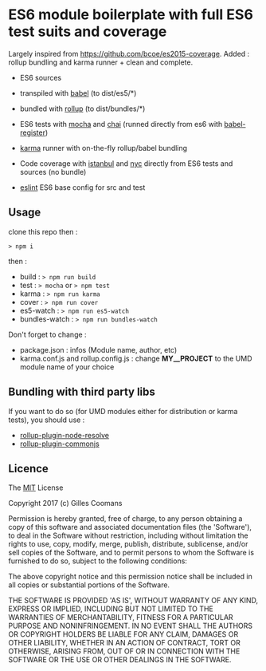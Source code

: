 # ES6 module boilerplate with full ES6 test suits and coverage

Largely inspired from https://github.com/bcoe/es2015-coverage. Added : rollup bundling and karma runner + clean and complete.

- ES6 sources
- transpiled with [babel](https://babeljs.io) (to dist/es5/*)
- bundled with [rollup](https://github.com/rollup/rollup) (to dist/bundles/*)
- ES6 tests with [mocha](https://mochajs.org) and [chai](http://chaijs.com/) (runned directly from es6 with [babel-register](https://babeljs.io/docs/usage/babel-register/))
- [karma](http://karma-runner.github.io) runner with on-the-fly rollup/babel bundling
- Code coverage with [istanbul](https://istanbul.js.org/) and [nyc](https://github.com/istanbuljs/nyc) directly from ES6 tests and sources (no bundle)

- [eslint](http://eslint.org) ES6 base config for src and test

## Usage

clone this repo then :

```
> npm i
```

then :

- build : `> npm run build`
- test :  `> mocha` or `> npm test`
- karma : `> npm run karma`
- cover : `> npm run cover`
- es5-watch : `> npm run es5-watch`
- bundles-watch : `> npm run bundles-watch`


Don't forget to change :
- package.json : infos (Module name, author, etc)
- karma.conf.js and rollup.config.js : change __MY__PROJECT__ to the UMD module name of your choice


## Bundling with third party libs

If you want to do so (for UMD modules either for distribution or karma tests), you should use :
- [rollup-plugin-node-resolve](https://github.com/rollup/rollup-plugin-node-resolve)
- [rollup-plugin-commonjs](https://github.com/rollup/rollup-plugin-commonjs)



## Licence

The [MIT](http://opensource.org/licenses/MIT) License

Copyright 2017 (c) Gilles Coomans

Permission is hereby granted, free of charge, to any person obtaining a copy of this software and associated documentation files (the 'Software'), to deal in the Software without restriction, including without limitation the rights to use, copy, modify, merge, publish, distribute, sublicense, and/or sell copies of the Software, and to permit persons to whom the Software is furnished to do so, subject to the following conditions:

The above copyright notice and this permission notice shall be included in all copies or substantial portions of the Software.

THE SOFTWARE IS PROVIDED 'AS IS', WITHOUT WARRANTY OF ANY KIND, EXPRESS OR IMPLIED, INCLUDING BUT NOT LIMITED TO THE WARRANTIES OF MERCHANTABILITY, FITNESS FOR A PARTICULAR PURPOSE AND NONINFRINGEMENT. IN NO EVENT SHALL THE AUTHORS OR COPYRIGHT HOLDERS BE LIABLE FOR ANY CLAIM, DAMAGES OR OTHER LIABILITY, WHETHER IN AN ACTION OF CONTRACT, TORT OR OTHERWISE, ARISING FROM, OUT OF OR IN CONNECTION WITH THE SOFTWARE OR THE USE OR OTHER DEALINGS IN THE SOFTWARE.